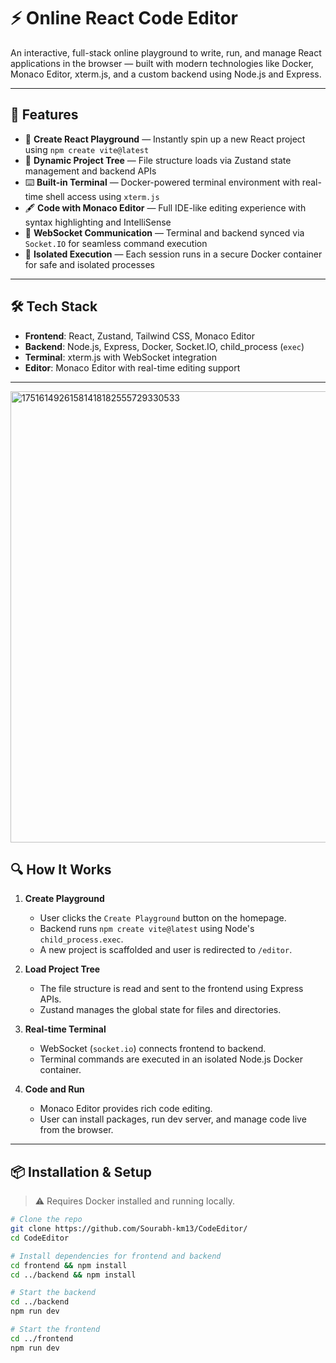 # ⚡ Online React Code Editor

An interactive, full-stack online playground to write, run, and manage React applications in the browser — built with modern technologies like Docker, Monaco Editor, xterm.js, and a custom backend using Node.js and Express.

---


## 🚀 Features

- 🧠 **Create React Playground** — Instantly spin up a new React project using `npm create vite@latest`
- 📁 **Dynamic Project Tree** — File structure loads via Zustand state management and backend APIs
- ⌨️ **Built-in Terminal** — Docker-powered terminal environment with real-time shell access using `xterm.js`
- 🖋️ **Code with Monaco Editor** — Full IDE-like editing experience with syntax highlighting and IntelliSense
- 🔌 **WebSocket Communication** — Terminal and backend synced via `Socket.IO` for seamless command execution
- 🐳 **Isolated Execution** — Each session runs in a secure Docker container for safe and isolated processes

---

## 🛠️ Tech Stack

- **Frontend**: React, Zustand, Tailwind CSS, Monaco Editor
- **Backend**: Node.js, Express, Docker, Socket.IO, child_process (`exec`)
- **Terminal**: xterm.js with WebSocket integration
- **Editor**: Monaco Editor with real-time editing support

---
<img width="722" alt="17516149261581418182555729330533" src="https://github.com/user-attachments/assets/17b3504e-6a6a-4774-90e2-9418e358a7f8" />


## 🔍 How It Works

1. **Create Playground**
   - User clicks the `Create Playground` button on the homepage.
   - Backend runs `npm create vite@latest` using Node's `child_process.exec`.
   - A new project is scaffolded and user is redirected to `/editor`.

2. **Load Project Tree**
   - The file structure is read and sent to the frontend using Express APIs.
   - Zustand manages the global state for files and directories.

3. **Real-time Terminal**
   - WebSocket (`socket.io`) connects frontend to backend.
   - Terminal commands are executed in an isolated Node.js Docker container.

4. **Code and Run**
   - Monaco Editor provides rich code editing.
   - User can install packages, run dev server, and manage code live from the browser.

---

## 📦 Installation & Setup

> ⚠️ Requires Docker installed and running locally.

```bash
# Clone the repo
git clone https://github.com/Sourabh-km13/CodeEditor/
cd CodeEditor

# Install dependencies for frontend and backend
cd frontend && npm install
cd ../backend && npm install

# Start the backend
cd ../backend
npm run dev

# Start the frontend
cd ../frontend
npm run dev

